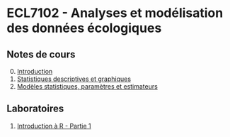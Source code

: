 # ECL7102 - Analyses et modélisation des données écologiques

## Notes de cours

0. [Introduction](notes_cours/0-Introduction.html)
1. [Statistiques descriptives et graphiques](notes_cours/1-Statistiques_descriptives.html)
2. [Modèles statistiques, paramètres et estimateurs](notes_cours/2-Modèles_statistiques.html)

## Laboratoires

1. [Introduction à R - Partie 1](labos/1-IntroR_partie1.html)



